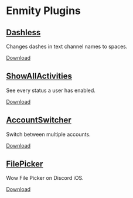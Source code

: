 # Enmity Plugins

## [Dashless](https://github.com/ssense1337/enmity-plugins/tree/main/Dashless)
Changes dashes in text channel names to spaces.

[Download](https://github.com/ssense1337/enmity-plugins/raw/main/Dashless/dist/Dashless.js)

## [ShowAllActivities](https://github.com/ssense1337/enmity-plugins/tree/main/ShowAllActivities)
See every status a user has enabled.

[Download](https://github.com/ssense1337/enmity-plugins/raw/main/ShowAllActivities/dist/ShowAllActivities.js)

## [AccountSwitcher](https://github.com/ssense1337/enmity-plugins/tree/main/AccountSwitcher)
Switch between multiple accounts.

[Download](https://github.com/ssense1337/enmity-plugins/raw/main/AccountSwitcher/dist/AccountSwitcher.js)

## [FilePicker](https://github.com/ssense1337/enmity-plugins/tree/main/FilePicker)
Wow File Picker on Discord iOS.

[Download](https://github.com/ssense1337/enmity-plugins/raw/main/FilePicker/dist/FilePicker.js)
